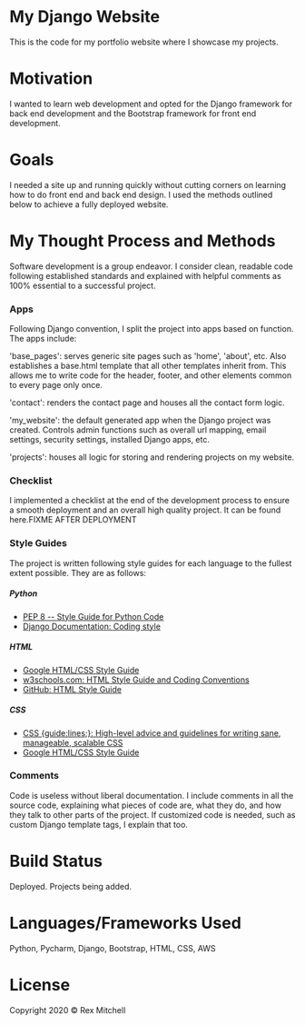 # My Django Website

This is the code for my portfolio website where I showcase my projects.

# Motivation

I wanted to learn web development and opted for the Django framework for back end development and the Bootstrap framework for front end development.

# Goals

I needed a site up and running quickly without cutting corners on learning how to do front end and back end design. I used the methods outlined below to achieve a fully deployed website.

# My Thought Process and Methods

Software development is a group endeavor. I consider clean, readable code following established standards and explained with helpful comments as 100% essential to a successful project.

### Apps

Following Django convention, I split the project into apps based on function. The apps include:

'base_pages': serves generic site pages such as 'home', 'about', etc. Also establishes a base.html template that all other templates inherit from. This allows me to write code for the header, footer, and other elements common to every page only once.

'contact': renders the contact page and houses all the contact form logic.

'my_website': the default generated app when the Django project was created. Controls admin functions such as overall url mapping, email settings, security settings, installed Django apps, etc.

'projects': houses all logic for storing and rendering projects on my website.

### Checklist
I implemented a checklist at the end of the development process to ensure a smooth deployment and an overall high quality project. It can be found here.FIXME AFTER DEPLOYMENT

### Style Guides
The project is written following style guides for each language to the fullest extent possible. They are as follows:

##### Python
* [PEP 8 -- Style Guide for Python Code](https://www.python.org/dev/peps/pep-0008/)
* [Django Documentation: Coding style](https://docs.djangoproject.com/en/dev/internals/contributing/writing-code/coding-style/)
##### HTML
* [Google HTML/CSS Style Guide](https://google.github.io/styleguide/htmlcssguide.html)
* [w3schools.com: HTML Style Guide and Coding Conventions](https://www.w3schools.com/html/html5_syntax.asp)
* [GitHub: HTML Style Guide](https://gist.github.com/ryansechrest/8693303)
##### CSS
* [CSS {guide:lines;}: High-level advice and guidelines for writing sane, manageable, scalable CSS](https://cssguidelin.es/)
* [Google HTML/CSS Style Guide](https://google.github.io/styleguide/htmlcssguide.html)

### Comments
Code is useless without liberal documentation. I include comments in all the source code, explaining what pieces of code are, what they do, and how they talk to other parts of the project. If customized code is needed, such as custom Django template tags, I explain that too.

# Build Status

Deployed. Projects being added.

# Languages/Frameworks Used

Python, Pycharm, Django, Bootstrap, HTML, CSS, AWS

# License

Copyright 2020 © Rex Mitchell
